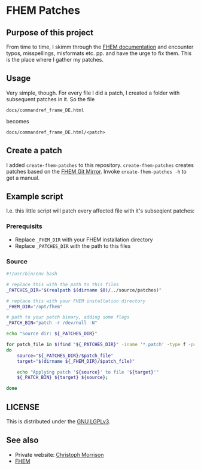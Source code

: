 # FHEM Patches

## Purpose of this project

From time to time, I skimm through the [FHEM documentation](https://fhem.de/commandref_DE.html) and encounter typos, misspellings, misformats etc. pp. and have the urge to fix them. This is the place where I gather my patches.

## Usage 

Very simple, though. For every file I did a patch, I created a folder with subsequent patches in it. So the file

```
docs/commandref_frame_DE.html
```

becomes 
```
docs/commandref_frame_DE.html/<patch>
```

## Create a patch

I added `create-fhem-patches` to this repository. `create-fhem-patches` creates patches based on the [FHEM Git Mirror](https://github.com/mhop/fhem-mirror).
Invoke `create-fhem-patches -h` to get a manual.

## Example script

I.e. this little script will patch every affected file with it's subseqient patches:

### Prerequisits
* Replace `_FHEM_DIR` with your FHEM installation directory
* Replace `_PATCHES_DIR` with the path to this files

### Source
```bash
#!/usr/bin/env bash

# replace this with the path to this files
_PATCHES_DIR="$(realpath $(dirname $0)/../source/patches)"

# replace this with your FHEM installation directory
_FHEM_DIR="/opt/fhem"

# path to your patch binary, adding some flags
_PATCH_BIN="patch -r /dev/null -N"

echo "Source dir: ${_PATCHES_DIR}"

for patch_file in $(find "${_PATCHES_DIR}" -iname '*.patch' -type f -printf "%P\n")
do
    source="${_PATCHES_DIR}/$patch_file"
    target="$(dirname ${_FHEM_DIR}/$patch_file)"

    echo "Applying patch '${source}' to file '${target}'"
    ${_PATCH_BIN} ${target} ${source};

done
```

## LICENSE
This is distributed under the [GNU LGPLv3](https://choosealicense.com/licenses/lgpl-3.0/).

## See also
* Private website: [Christoph Morrison](http://christoph-jeschke.de)
* [FHEM](https://fhem.de)
